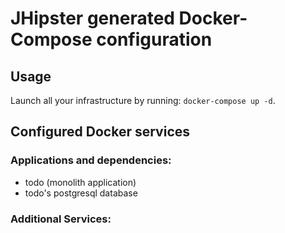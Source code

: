 # JHipster generated Docker-Compose configuration

## Usage

Launch all your infrastructure by running: `docker-compose up -d`.

## Configured Docker services

### Applications and dependencies:

- todo (monolith application)
- todo's postgresql database

### Additional Services:
